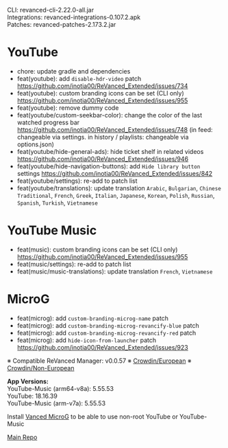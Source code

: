 CLI: revanced-cli-2.22.0-all.jar  
Integrations: revanced-integrations-0.107.2.apk  
Patches: revanced-patches-2.173.2.jar  

YouTube
==
- chore: update gradle and dependencies
- feat(youtube): add `disable-hdr-video` patch https://github.com/inotia00/ReVanced_Extended/issues/734
- feat(youtube): custom branding icons can be set (CLI only) https://github.com/inotia00/ReVanced_Extended/issues/955
- feat(youtube): remove dummy code
- feat(youtube/custom-seekbar-color): change the color of the last watched progress bar https://github.com/inotia00/ReVanced_Extended/issues/748
(in feed: changeable via settings. in history / playlists: changeable via options.json)
- feat(youtube/hide-general-ads): hide ticket shelf in related videos https://github.com/inotia00/ReVanced_Extended/issues/946
- feat(youtube/hide-navigation-buttons): add `Hide library button` settings https://github.com/inotia00/ReVanced_Extended/issues/842
- feat(youtube/settings): re-add to patch list
- feat(youtube/translations): update translation
`Arabic`, `Bulgarian`, `Chinese Traditional`, `French`, `Greek`, `Italian`, `Japanese`, `Korean`, `Polish`, `Russian`, `Spanish`, `Turkish`, `Vietnamese`


YouTube Music
==
- feat(music): custom branding icons can be set (CLI only) https://github.com/inotia00/ReVanced_Extended/issues/955
- feat(music/settings): re-add to patch list
- feat(music/music-translations): update translation
`French`, `Vietnamese`


MicroG
==
- feat(microg): add `custom-branding-microg-name` patch
- feat(microg): add `custom-branding-microg-revancify-blue` patch
- feat(microg): add `custom-branding-microg-revancify-red` patch
- feat(microg): add `hide-icon-from-launcher` patch https://github.com/inotia00/ReVanced_Extended/issues/923


※ Compatible ReVanced Manager: v0.0.57
※ [Crowdin/European](https://crowdin.com/project/revancedextendedeu)
※ [Crowdin/Non-European](https://crowdin.com/project/revancedextended)
  
**App Versions:**  
YouTube-Music (arm64-v8a): 5.55.53  
YouTube: 18.16.39  
YouTube-Music (arm-v7a): 5.55.53  

Install [Vanced MicroG](https://github.com/inotia00/VancedMicroG/releases) to be able to use non-root YouTube or YouTube-Music  

[Main Repo](https://github.com/NoName-exe/revanced-extended)  
